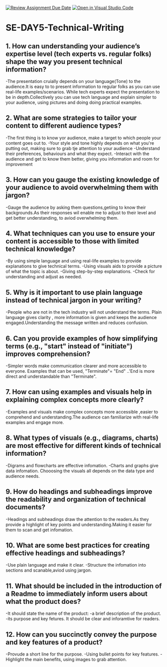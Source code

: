 [![Review Assignment Due Date](https://classroom.github.com/assets/deadline-readme-button-22041afd0340ce965d47ae6ef1cefeee28c7c493a6346c4f15d667ab976d596c.svg)](https://classroom.github.com/a/zsAR-pyY)
[![Open in Visual Studio Code](https://classroom.github.com/assets/open-in-vscode-2e0aaae1b6195c2367325f4f02e2d04e9abb55f0b24a779b69b11b9e10269abc.svg)](https://classroom.github.com/online_ide?assignment_repo_id=18589251&assignment_repo_type=AssignmentRepo)
# SE-DAY5-Technical-Writing
## 1. How can understanding your audience’s expertise level (tech experts vs. regular folks) shape the way you present technical information?
-The presentation cruially depends on your language(Tone) to the audience.It is easy to to present information to regular folks as you can use real-life examples/scenarios. While tech experts expect the presentation to be in depth.Collectively you can use tech language and explain simpler to your audience, using pictures and doing doing practical examples.
## 2. What are some strategies to tailor your content to different audience types?
-The first thing is to know yor audience, make a target to which people your content goes out to. 
-Your style and tone highly depends on what you're putting out, making sure to grab tje attention to your audience
-Understand their preferences, behaviours and what they expect.
-Interact with the audience and get to know them better, giving you information and room for improvement 
## 3. How can you gauge the existing knowledge of your audience to avoid overwhelming them with jargon?
-Gauge the audience by asking them questions,getiing to know their backgrounds.As their responses wil enable me to adjust to their level and get better understanding, to aviod overwhelming them.
## 4. What techniques can you use to ensure your content is accessible to those with limited technical knowledge?
-By using simple language and using real-life examples to provide explanations to give technical terms.
-Using visuals aids to provide a picture of what the topic is about.
-Giving step-by-step explanations.
-Check for understanding and adjust as needed.
## 5. Why is it important to use plain language instead of technical jargon in your writing?
-People who are not in the tech industry will not understand the terms. Plain language gives clarity , more information is given and keeps the audience engaged.Understanding the message written and reduces confusion.
## 6. Can you provide examples of how simplifying terms (e.g., "start" instead of "initiate") improves comprehension?
-Simpler words make communication clearer and more accessible to everyone.
Examples that can be used, "Terminate"= "End" ..'End is more direct and understandable than "Terminate".
## 7. How can using examples and visuals help in explaining complex concepts more clearly?
-Examples and visuals make complex concepts more accessible ,easier to comprehend and understanding.The audience can familiarize with real-life examples and engage more.
## 8. What types of visuals (e.g., diagrams, charts) are most effective for different kinds of technical information?
-Digrams and flowcharts are effective infomation.
-Charts and graphs give data infomation.
Chooosing the visuals all depends on the data type and audience needs.
## 9. How do headings and subheadings improve the readability and organization of technical documents?
-Headings and subheadings draw the attention to the readers.As they provide a highlight of key points and understanding.Making it easier for them to scan and get infomation.
## 10. What are some best practices for creating effective headings and subheadings?
-Use plain language and make it clear.
-Structure the infomation into sections and scanable,aviod using jargon.
## 11. What should be included in the introduction of a Readme to immediately inform users about what the product does?
-It should state the name of the product:
-a brief description of the product.
-its purpose and key fetures.
It should be clear and inforamtive for readers.
## 12. How can you succinctly convey the purpose and key features of a product?
-Provude a short line for the purpose.
-Using bullet points for key features.
-Highlight the main benefits, using images to grab attention.
